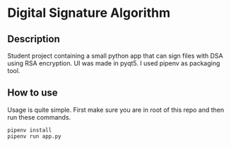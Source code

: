 # Digital Signature Algorithm
## Description
Student project containing a small python app that can sign files with DSA using RSA encryption. UI was made in pyqt5. I used pipenv as packaging tool.

## How to use
Usage is quite simple. First make sure you are in root of this repo and then run these commands.<br>
```
pipenv install
pipenv run app.py
```
